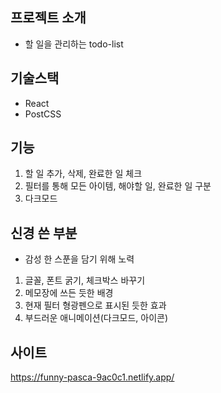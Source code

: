 ## 프로젝트 소개

- 할 일을 관리하는 todo-list

## 기술스택

- React
- PostCSS

## 기능

1. 할 일 추가, 삭제, 완료한 일 체크
2. 필터를 통해 모든 아이템, 해야할 일, 완료한 일 구분
3. 다크모드

## 신경 쓴 부분

- 감성 한 스푼을 담기 위해 노력

1. 글꼴, 폰트 굵기, 체크박스 바꾸기
2. 메모장에 쓰든 듯한 배경
3. 현재 필터 형광펜으로 표시된 듯한 효과
4. 부드러운 애니메이션(다크모드, 아이콘)

## 사이트

https://funny-pasca-9ac0c1.netlify.app/
